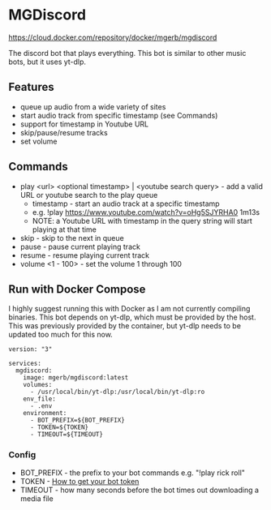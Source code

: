 # MGDiscord

https://cloud.docker.com/repository/docker/mgerb/mgdiscord

The discord bot that plays everything. This bot is similar to other music bots, but it uses yt-dlp.

## Features

- queue up audio from a wide variety of sites
- start audio track from specific timestamp (see Commands)
- support for timestamp in Youtube URL
- skip/pause/resume tracks
- set volume

## Commands

- play \<url\> \<optional timestamp\> | \<youtube search query\> - add a valid URL or youtube search to the play queue
  - timestamp - start an audio track at a specific timestamp
  - e.g. !play https://www.youtube.com/watch?v=oHg5SJYRHA0 1m13s
  - NOTE: a Youtube URL with timestamp in the query string will start playing at that time
- skip - skip to the next in queue
- pause - pause current playing track
- resume - resume playing current track
- volume \<1 - 100\> - set the volume 1 through 100

## Run with Docker Compose

I highly suggest running this with Docker as I am not currently compiling binaries.
This bot depends on yt-dlp, which must be provided by the host. This was previously
provided by the container, but yt-dlp needs to be updated too much for this now.

```
version: "3"

services:
  mgdiscord:
    image: mgerb/mgdiscord:latest
    volumes:
      - /usr/local/bin/yt-dlp:/usr/local/bin/yt-dlp:ro
    env_file:
      - .env
    environment:
      - BOT_PREFIX=${BOT_PREFIX}
      - TOKEN=${TOKEN}
      - TIMEOUT=${TIMEOUT}
```

### Config

- BOT_PREFIX - the prefix to your bot commands e.g. "!play rick roll"
- TOKEN - [How to get your bot token](https://github.com/reactiflux/discord-irc/wiki/Creating-a-discord-bot-&-getting-a-token)
- TIMEOUT - how many seconds before the bot times out downloading a media file
